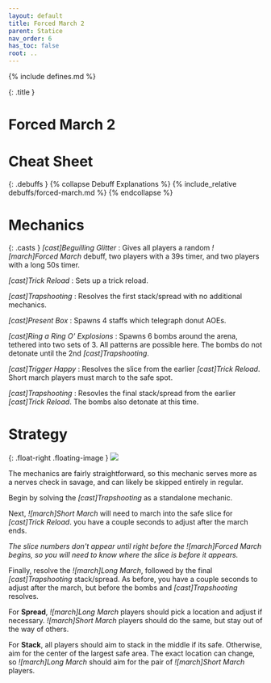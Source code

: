 ```yaml
---
layout: default
title: Forced March 2
parent: Statice
nav_order: 6
has_toc: false
root: ..
---
```


{% include defines.md %}

{: .title }
# Forced March 2

# Cheat Sheet

{: .debuffs }
{% collapse Debuff Explanations %}
{% include_relative debuffs/forced-march.md %}
{% endcollapse %}

# Mechanics

{: .casts }
*[cast]Beguilling Glitter*
: Gives all players a random *![march]Forced March* debuff, two players with a
  39s timer, and two players with a long 50s timer.

*[cast]Trick Reload*
: Sets up a trick reload.

*[cast]Trapshooting*
: Resolves the first stack/spread with no additional mechanics.

*[cast]Present Box*
: Spawns 4 staffs which telegraph donut AOEs.

*[cast]Ring a Ring O' Explosions*
: Spawns 6 bombs around the arena, tethered into two sets of 3. All patterns are
  possible here. The bombs do not detonate until the 2nd *[cast]Trapshooting*.

*[cast]Trigger Happy*
: Resolves the slice from the earlier *[cast]Trick Reload*. Short march players
  must march to the safe spot.

*[cast]Trapshooting*
: Resovles the final stack/spread from the earlier *[cast]Trick Reload*. The
  bombs also detonate at this time.

# Strategy

{: .float-right .floating-image }
![](./slices.png)

The mechanics are fairly straightforward, so this mechanic serves more as a
nerves check in savage, and can likely be skipped entirely in regular.

Begin by solving the *[cast]Trapshooting* as a standalone mechanic.

Next, *![march]Short March* will need to march into the safe slice for
*[cast]Trick Reload*. you have a couple seconds to adjust after the march ends.

*The slice numbers don't appear until right before the* *![march]Forced March*
*begins, so you will need to know where the slice is before it appears.*

Finally, resolve the *![march]Long March*, followed by the final
*[cast]Trapshooting* stack/spread. As before, you have a couple seconds to
adjust after the march, but before the bombs and *[cast]Trapshooting* resolves.

For **Spread**, *![march]Long March* players should pick a location and adjust
if necessary. *![march]Short March* players should do the same, but stay out of
the way of others.

For **Stack**, all players should aim to stack in the middle if its safe.
Otherwise, aim for the center of the largest safe area. The exact location can
change, so *![march]Long March* should aim for the pair of *![march]Short March*
players.
